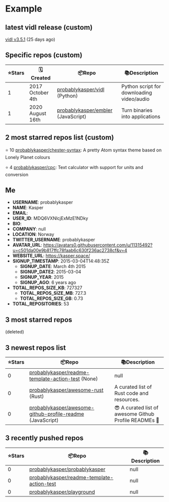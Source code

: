 # Example


## latest vidl release (custom)

[vidl v3.5.1](https://github.com/probablykasper/vidl/releases/tag/v3.5.1) (25 days ago)

## Specific repos (custom)

| ⭐️Stars   | 🗓Created | 📦Repo    | 📚Description |
| --------- | -------- | ----------- | -------------- |
| 1 | 2017 October 4th | [probablykasper/vidl](https://github.com/probablykasper/vidl) (Python) | Python script for downloading video/audio |
| 1 | 2020 August 16th | [probablykasper/embler](https://github.com/probablykasper/embler) (JavaScript) | Turn binaries into applications |

## 2 most starred repos list (custom)

⭐️ 10 [probablykasper/chester-syntax](https://github.com/probablykasper/chester-syntax): A pretty Atom syntax theme based on Lonely Planet colours

⭐️ 4 [probablykasper/cpc](https://github.com/probablykasper/cpc): Text calculator with support for units and conversion


## Me

- **USERNAME**: probablykasper
- **NAME**: Kasper
- **EMAIL**: 
- **USER_ID**: MDQ6VXNlcjExMzE1NDky
- **BIO**: 
- **COMPANY**: null
- **LOCATION**: Norway
- **TWITTER_USERNAME**: probablykasper
- **AVATAR_URL**: https://avatars0.githubusercontent.com/u/11315492?u=c501da00e9b817ffc78faab6c630f236ac2738cf&v=4
- **WEBSITE_URL**: https://kasper.space/
- **SIGNUP_TIMESTAMP**: 2015-03-04T14:48:35Z
  - **SIGNUP_DATE**: March 4th 2015
  - **SIGNUP_DATE2**: 2015-03-04
  - **SIGNUP_YEAR**: 2015
  - **SIGNUP_AGO**: 6 years ago
- **TOTAL_REPOS_SIZE_KB**: 727327
  - **TOTAL_REPOS_SIZE_MB**: 727.3
  - **TOTAL_REPOS_SIZE_GB**: 0.73
- **TOTAL_REPOSITORIES**: 53

## 3 most starred repos

(deleted)

## 3 newest repos list

| ⭐️Stars   | 📦Repo    | 📚Description |
| --------- | ----------- | -------------- |
| 0 | [probablykasper/readme-template-action-test](https://github.com/probablykasper/readme-template-action-test) (None) | null |
| 0 | [probablykasper/awesome-rust](https://github.com/probablykasper/awesome-rust) (Rust) | A curated list of Rust code and resources. |
| 0 | [probablykasper/awesome-github-profile-readme](https://github.com/probablykasper/awesome-github-profile-readme) (JavaScript) | 😎 A curated list of awesome Github Profile READMEs 📝 |

## 3 recently pushed repos

| ⭐️Stars   | 📦Repo    | 📚Description |
| --------- | ----------- | -------------- |
| 0 | [probablykasper/probablykasper](https://github.com/probablykasper/probablykasper) | null |
| 0 | [probablykasper/readme-template-action-test](https://github.com/probablykasper/readme-template-action-test) | null |
| 0 | [probablykasper/playground](https://github.com/probablykasper/playground) | null |
